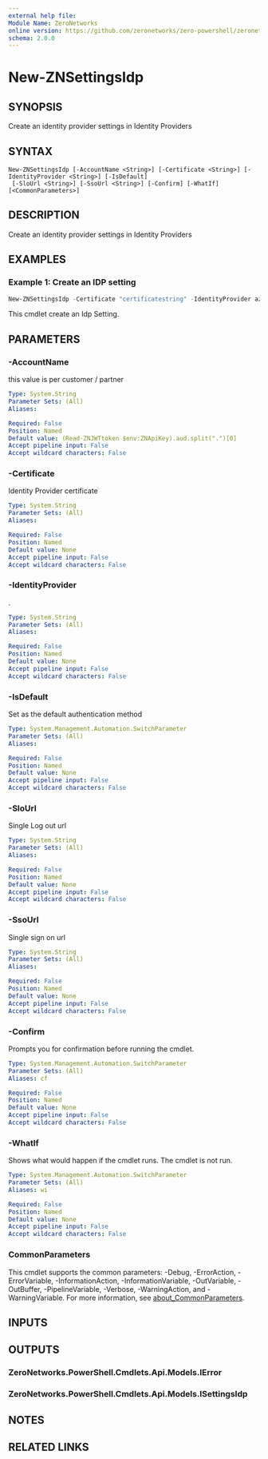 ```yaml
---
external help file:
Module Name: ZeroNetworks
online version: https://github.com/zeronetworks/zero-powershell/zeronetworks/new-znsettingsidp
schema: 2.0.0
---
```


# New-ZNSettingsIdp

## SYNOPSIS
Create an identity provider settings in Identity Providers

## SYNTAX

```
New-ZNSettingsIdp [-AccountName <String>] [-Certificate <String>] [-IdentityProvider <String>] [-IsDefault]
 [-SloUrl <String>] [-SsoUrl <String>] [-Confirm] [-WhatIf] [<CommonParameters>]
```

## DESCRIPTION
Create an identity provider settings in Identity Providers

## EXAMPLES

### Example 1: Create an IDP setting
```powershell
New-ZNSettingsIdp -Certificate "certificatestring" -IdentityProvider azure -IsDefault -SloUrl "https://login.microsoftonline.com/4bbf96f1-7cc5-4711-84cd-f16ba41265456/saml2" -SsoUrl "https://login.microsoftonline.com/4bbf96f1-7cc5-4711-84cd-f16ba4126456/saml2"
```

This cmdlet create an Idp Setting.

## PARAMETERS

### -AccountName
this value is per customer / partner

```yaml
Type: System.String
Parameter Sets: (All)
Aliases:

Required: False
Position: Named
Default value: (Read-ZNJWTtoken $env:ZNApiKey).aud.split(".")[0]
Accept pipeline input: False
Accept wildcard characters: False
```

### -Certificate
Identity Provider certificate

```yaml
Type: System.String
Parameter Sets: (All)
Aliases:

Required: False
Position: Named
Default value: None
Accept pipeline input: False
Accept wildcard characters: False
```

### -IdentityProvider
.

```yaml
Type: System.String
Parameter Sets: (All)
Aliases:

Required: False
Position: Named
Default value: None
Accept pipeline input: False
Accept wildcard characters: False
```

### -IsDefault
Set as the default authentication method

```yaml
Type: System.Management.Automation.SwitchParameter
Parameter Sets: (All)
Aliases:

Required: False
Position: Named
Default value: None
Accept pipeline input: False
Accept wildcard characters: False
```

### -SloUrl
Single Log out url

```yaml
Type: System.String
Parameter Sets: (All)
Aliases:

Required: False
Position: Named
Default value: None
Accept pipeline input: False
Accept wildcard characters: False
```

### -SsoUrl
Single sign on url

```yaml
Type: System.String
Parameter Sets: (All)
Aliases:

Required: False
Position: Named
Default value: None
Accept pipeline input: False
Accept wildcard characters: False
```

### -Confirm
Prompts you for confirmation before running the cmdlet.

```yaml
Type: System.Management.Automation.SwitchParameter
Parameter Sets: (All)
Aliases: cf

Required: False
Position: Named
Default value: None
Accept pipeline input: False
Accept wildcard characters: False
```

### -WhatIf
Shows what would happen if the cmdlet runs.
The cmdlet is not run.

```yaml
Type: System.Management.Automation.SwitchParameter
Parameter Sets: (All)
Aliases: wi

Required: False
Position: Named
Default value: None
Accept pipeline input: False
Accept wildcard characters: False
```

### CommonParameters
This cmdlet supports the common parameters: -Debug, -ErrorAction, -ErrorVariable, -InformationAction, -InformationVariable, -OutVariable, -OutBuffer, -PipelineVariable, -Verbose, -WarningAction, and -WarningVariable. For more information, see [about_CommonParameters](http://go.microsoft.com/fwlink/?LinkID=113216).

## INPUTS

## OUTPUTS

### ZeroNetworks.PowerShell.Cmdlets.Api.Models.IError

### ZeroNetworks.PowerShell.Cmdlets.Api.Models.ISettingsIdp

## NOTES

## RELATED LINKS

